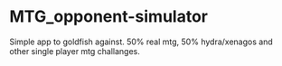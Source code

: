 # MTG_opponent-simulator
Simple app to goldfish against. 50% real mtg, 50% hydra/xenagos and other single player mtg challanges.
